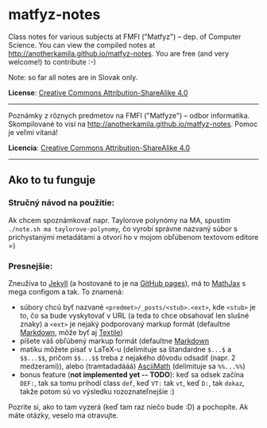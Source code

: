 matfyz-notes
============

Class notes for various subjects at FMFI ("Matfyz") – dep. of Computer Science. You can view the compiled notes at http://anotherkamila.github.io/matfyz-notes. You are free (and very welcome!) to contribute :-)

Note: so far all notes are in Slovak only.

**License**: <a rel="license" href="http://creativecommons.org/licenses/by-sa/4.0/">Creative Commons Attribution-ShareAlike 4.0</a>

---------------------------------------------

Poznámky z rôznych predmetov na FMFI ("Matfyze") – odbor informatika. Skompilované to visí na http://anotherkamila.github.io/matfyz-notes. Pomoc je veľmi vítaná!

**Licencia**: <a rel="license" href="http://creativecommons.org/licenses/by-sa/4.0/">Creative Commons Attribution-ShareAlike 4.0</a>

---------------------------------------------

Ako to tu funguje
-----------------

### Stručný návod na použitie:

Ak chcem spoznámkovať napr. Taylorove polynómy na MA, spustím `./note.sh ma taylorove-polynomy`, čo vyrobí správne nazvaný súbor s prichystanými metadátami a otvorí ho v mojom obľúbenom textovom editore =)

### Presnejšie:

Zneužíva to [Jekyll](http://jekyllrb.com) (a hostované to je na [GitHub pages](https://pages.github.com/)), má to [MathJax](http://www.mathjax.org/) s mega configom a tak. To znamená:
- súbory chcú byť nazvané `<predmet>/_posts/<stub>.<ext>`, kde `<stub>` je to, čo sa bude vyskytovať v URL (a teda to chce obsahovať len slušné znaky) a `<ext>` je nejaký podporovaný markup formát (defaultne [Markdown](http://daringfireball.net/projects/markdown/), môže byť aj [Textile](http://textile.sitemonks.com/))
- píšete váš obľúbený markup formát (defaultne [Markdown](http://daringfireball.net/projects/markdown/)
- matiku môžete písať v LaTeX-u (delimituje sa štandardne `$...$` a `$$...$$`, pričom `$$...$$` treba z nejakého dôvodu odsadiť (napr. 2 medzerami)), alebo (tramtadadááá) [AsciiMath](http://www.wjagray.co.uk/maths/ASCIIMathTutorial.html) (delimituje sa `%%...%%`)
- bonus feature (**not implemented yet -- TODO**): keď sa odsek začína `DEF:`, tak sa tomu prihodí class `def`, keď `VT:` tak `vt`, keď `D:`, tak `dokaz`, takže potom sú vo výsledku rozoznateľnejšie :)

Pozrite si, ako to tam vyzerá (keď tam raz niečo bude :D) a pochopíte. Ak máte otázky, veselo ma otravujte.
